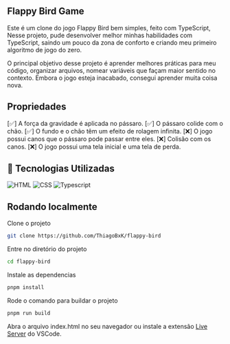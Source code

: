 ## Flappy Bird Game

Este é um clone do jogo Flappy Bird bem simples, feito com TypeScript, Nesse projeto, pude desenvolver melhor minhas habilidades com TypeScript, saindo um pouco da zona de conforto e criando meu primeiro algoritmo de jogo do zero.

O principal objetivo desse projeto é aprender melhores práticas para meu código, organizar arquivos, nomear variáveis que façam maior sentido no contexto. Embora o jogo esteja inacabado, consegui aprender muita coisa nova.

## Propriedades

[✅] A força da gravidade é aplicada no pássaro.
[✅] O pássaro colide com o chão.
[✅] O fundo e o chão têm um efeito de rolagem infinita.
[❌] O jogo possui canos que o pássaro pode passar entre eles.
[❌] Colisão com os canos.
[❌] O jogo possui uma tela inicial e uma tela de perda.

## 🚀 Tecnologias Utilizadas

![HTML](https://img.shields.io/badge/HTML5-E34F26?style=for-the-badge&logo=html5&logoColor=white)
![CSS](https://img.shields.io/badge/CSS3-1572B6?style=for-the-badge&logo=css3&logoColor=white)
![Typescript](https://img.shields.io/badge/TypeScript-007ACC?style=for-the-badge&logo=typescript&logoColor=white)

## Rodando localmente

Clone o projeto

```bash
git clone https://github.com/ThiagoBxK/flappy-bird
```

Entre no diretório do projeto

```bash
cd flappy-bird
```

Instale as dependencias

```bash
pnpm install
```

Rode o comando para buildar o projeto

```bash
pnpm run build
```

Abra o arquivo index.html no seu navegador ou instale a extensão [Live Server](https://marketplace.visualstudio.com/items?itemName=ritwickdey.LiveServer) do VSCode.
